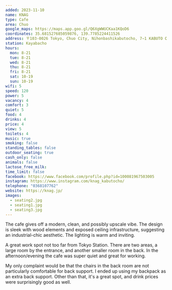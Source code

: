```yaml
---
added: 2023-11-10
name: KNAG
type: Cafe
area: Chuo
google_maps: https://maps.app.goo.gl/Q6XgWWUCKaa1KQoD6
coordinates: 35.681527685059876, 139.7785224411526
address: 〒103-0026 Tokyo, Chuo City, Nihonbashikabutocho, 7−1 KABUTO ONE 1F
station: Kayabacho
hours:
  mon: 8-21
  tue: 8-21
  wed: 8-21
  thu: 8-21
  fri: 8-21
  sat: 10-19
  sun: 10-19
wifi: 5
speed: 120
power: 5
vacancy: 4
comfort: 3
quiet: 5
food: 4
drinks: 4
price: 4
view: 5
toilets: 4
music: true
smoking: false
standing_tables: false
outdoor_seating: true
cash_only: false
animals: false
lactose_free_milk: 
time_limit: false
facebook: https://www.facebook.com/profile.php?id=100081967503005
instagram: https://www.instagram.com/knag_kabutocho/
telephone: "0368107762"
website: https://knag.jp/
images:
  - seating2.jpg
  - seating1.jpg
  - seating3.jpg
---
```


The cafe gives off a modern, clean, and possibly upscale vibe. The design is sleek with wood elements and exposed ceiling infrastructure, suggesting an industrial-chic aesthetic. The lighting is warm and inviting.

A great work spot not too far from Tokyo Station. There are two areas, a large room by the entrance, and another smaller room in the back. In the afternoon/evening the cafe was super quiet and great for working.

My only complaint would be that the chairs in the back room are not particularly comfortable for back support. I ended up using my backpack as an extra back support. Other than that, it's a great spot, and drink prices were surprisingly good as well.